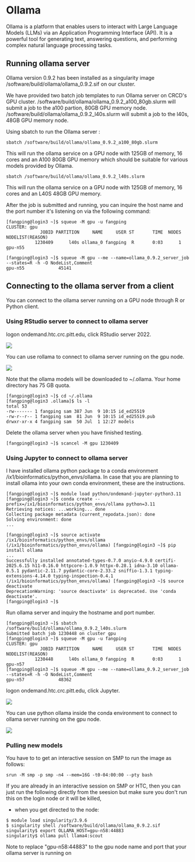 # Ollama

Ollama is a platform that enables users to interact with Large Language Models (LLMs) via an Application Programming Interface (API). It is a powerful tool for generating text, answering questions, and performing complex natural language processing tasks. 

## Running ollama server

Ollama version 0.9.2 has been installed as a singularity image /software/build/ollama/ollama_0.9.2.sif on our cluster.

We have provided two batch job templates to run Ollama server on CRCD's GPU cluster.
/software/build/ollama/ollama_0.9.2_a100_80gb.slurm will submit a job to the a100 partion, 80GB GPU memory node.
/software/build/ollama/ollama_0.9.2_l40s.slurm will submit a job to the l40s, 48GB GPU memory node.

Using sbatch to run the Ollama server :

```commandline
sbatch /software/build/ollama/ollama_0.9.2_a100_80gb.slurm
```

This will run the ollama service on a GPU node with 125GB of memory, 16 cores and an A100 80GB GPU memory which should be suitable for various models provided by Ollama.

```commandline
sbatch /software/build/ollama/ollama_0.9.2_l40s.slurm
```

This will run the ollama service on a GPU node with 125GB of memory, 16 cores and an L40S 48GB GPU memory.

After the job is submitted and running, you can inquire the host name and the port number it's listening on via the following command:

```commandline
[fangping@login3 ~]$ squeue -M gpu -u fangping
CLUSTER: gpu
             JOBID PARTITION     NAME     USER ST       TIME  NODES NODELIST(REASON)
           1230409      l40s ollama_0 fangping  R       0:03      1 gpu-n55
           
[fangping@login3 ~]$ squeue -M gpu --me --name=ollama_0.9.2_server_job --states=R -h -O NodeList,Comment
gpu-n55             45141
```
## Connecting to the ollama server from a client

You can connect to the ollama server running on a GPU node through R or Python client.

### Using RStudio server to connect to ollama server

logon ondemand.htc.crc.pitt.edu, click RStudio server 2022.

![](../_assets/img/bioinformatics/rstudio_ollama.png)

You can use rollama to connect to ollama server running on the gpu node.

![](../_assets/img/bioinformatics/rollama.png)

Note that the ollama models will be downloaded to ~/.ollama. Your home directory has 75 GB quota.

```commandline
[fangping@login3 ~]$ cd ~/.ollama
[fangping@login3 .ollama]$ ls -l
total 53
-rw------- 1 fangping sam 387 Jun  9 10:15 id_ed25519
-rw-r--r-- 1 fangping sam  81 Jun  9 10:15 id_ed25519.pub
drwxr-xr-x 4 fangping sam  50 Jul  1 12:27 models
```
Delete the ollama server when you have finished testing.

```commandline
[fangping@login3 ~]$ scancel -M gpu 1230409
```

### Using Jupyter to connect to ollama server

I have installed ollama python package to a conda environment /ix1/bioinformatics/python_envs/ollama. In case that you are planning to install ollama into your own conda environment, these are the instructions. 

```commandline
[fangping@login3 ~]$ module load python/ondemand-jupyter-python3.11
[fangping@login3 ~]$ conda create --prefix=/ix1/bioinformatics/python_envs/ollama python=3.11
Retrieving notices: ...working... done
Collecting package metadata (current_repodata.json): done
Solving environment: done
...

[fangping@login3 ~]$ source activate /ix1/bioinformatics/python_envs/ollama
(/ix1/bioinformatics/python_envs/ollama) [fangping@login3 ~]$ pip install ollama
...
Successfully installed annotated-types-0.7.0 anyio-4.9.0 certifi-2025.6.15 h11-0.16.0 httpcore-1.0.9 httpx-0.28.1 idna-3.10 ollama-0.5.1 pydantic-2.11.7 pydantic-core-2.33.2 sniffio-1.3.1 typing-extensions-4.14.0 typing-inspection-0.4.1
(/ix1/bioinformatics/python_envs/ollama) [fangping@login3 ~]$ source deactivate
DeprecationWarning: 'source deactivate' is deprecated. Use 'conda deactivate'.
[fangping@login3 ~]$
```

Run ollama server and inquiry the hostname and port number.

```commandline
[fangping@login3 ~]$ sbatch /software/build/ollama/ollama_0.9.2_l40s.slurm
Submitted batch job 1230448 on cluster gpu
[fangping@login3 ~]$ squeue -M gpu -u fangping
CLUSTER: gpu
             JOBID PARTITION     NAME     USER ST       TIME  NODES NODELIST(REASON)
           1230448      l40s ollama_0 fangping  R       0:03      1 gpu-n57
[fangping@login3 ~]$ squeue -M gpu --me --name=ollama_0.9.2_server_job --states=R -h -O NodeList,Comment
gpu-n57             48362
```
logon ondemand.htc.crc.pitt.edu, click Jupyter.

![](../_assets/img/bioinformatics/jupyter_ollama.png)

You can use python ollama inside the conda environment to connect to ollama server running on the gpu node.

![](../_assets/img/bioinformatics/python_ollama.png)


### Pulling new models

You have to to get an interactive session on SMP to run the image as follows:


```commandline
srun -M smp -p smp -n4 --mem=16G -t0-04:00:00 --pty bash
```

If you are already in an interactive session on SMP or HTC, then you can just run the following directly from the seesion but make sure you don't run this on the login node or it will be killed,
- when you get directed to the node:

```commandline
$ module load singularity/3.9.6
$ singularity shell /software/build/ollama/ollama_0.9.2.sif
singularity$ export OLLAMA_HOST=gpu-n58:44883
singularity$ ollama pull llama4:scout
```
Note to replace "gpu-n58:44883" to the gpu node name and port that your ollama server is running on
